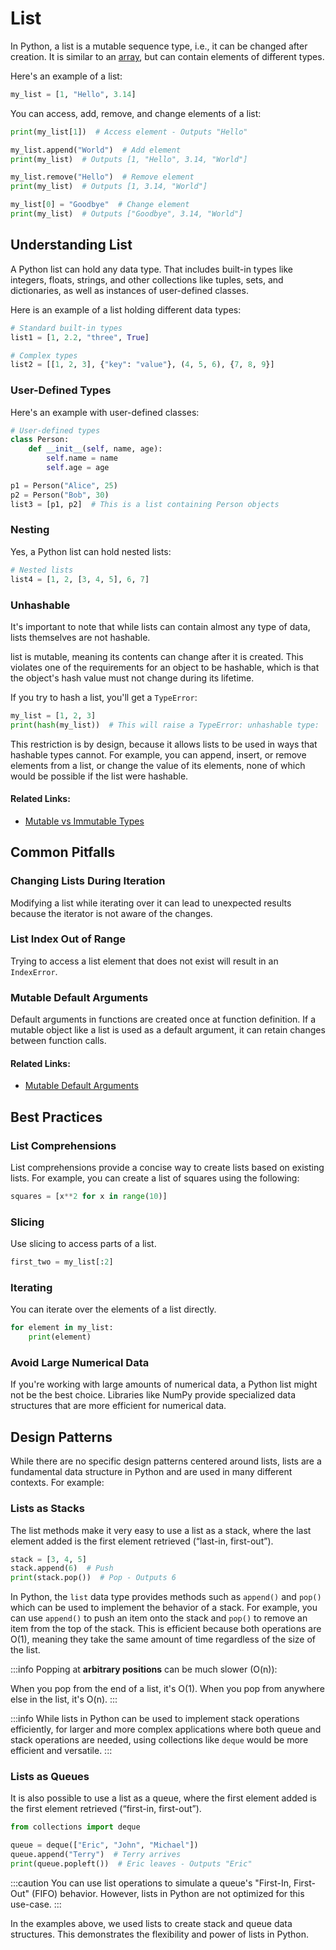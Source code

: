 # List

In Python, a list is a mutable sequence type, i.e., it can be changed after creation. It is similar to an [array](./array), but can contain elements of different types.

Here's an example of a list:

```python title="main.py"
my_list = [1, "Hello", 3.14]
```

You can access, add, remove, and change elements of a list:

```python title="main.py"
print(my_list[1])  # Access element - Outputs "Hello"

my_list.append("World")  # Add element
print(my_list)  # Outputs [1, "Hello", 3.14, "World"]

my_list.remove("Hello")  # Remove element
print(my_list)  # Outputs [1, 3.14, "World"]

my_list[0] = "Goodbye"  # Change element
print(my_list)  # Outputs ["Goodbye", 3.14, "World"]
```

## Understanding List

A Python list can hold any data type. That includes built-in types like integers, floats, strings, and other collections like tuples, sets, and dictionaries, as well as instances of user-defined classes.

Here is an example of a list holding different data types:

```python
# Standard built-in types
list1 = [1, 2.2, "three", True]

# Complex types
list2 = [[1, 2, 3], {"key": "value"}, (4, 5, 6), {7, 8, 9}]
```

### User-Defined Types

Here's an example with user-defined classes:

```python
# User-defined types
class Person:
    def __init__(self, name, age):
        self.name = name
        self.age = age

p1 = Person("Alice", 25)
p2 = Person("Bob", 30)
list3 = [p1, p2]  # This is a list containing Person objects
```

### Nesting

Yes, a Python list can hold nested lists:

```python
# Nested lists
list4 = [1, 2, [3, 4, 5], 6, 7]

```

### Unhashable

It's important to note that while lists can contain almost any type of data, lists themselves are not hashable.

list is mutable, meaning its contents can change after it is created. This violates one of the requirements for an object to be hashable, which is that the object's hash value must not change during its lifetime.

If you try to hash a list, you'll get a `TypeError`:

```python
my_list = [1, 2, 3]
print(hash(my_list))  # This will raise a TypeError: unhashable type: 'list'
```

This restriction is by design, because it allows lists to be used in ways that hashable types cannot. For example, you can append, insert, or remove elements from a list, or change the value of its elements, none of which would be possible if the list were hashable.

#### **Related Links:**

- [Mutable vs Immutable Types](../variables#mutable-vs-immutable-types)

## Common Pitfalls

### Changing Lists During Iteration

Modifying a list while iterating over it can lead to unexpected results because the iterator is not aware of the changes.

### List Index Out of Range

Trying to access a list element that does not exist will result in an `IndexError`.

### Mutable Default Arguments

Default arguments in functions are created once at function definition. If a mutable object like a list is used as a default argument, it can retain changes between function calls.

#### **Related Links:**

- [Mutable Default Arguments](../variables#mutable-default-argument)

## Best Practices

### List Comprehensions

List comprehensions provide a concise way to create lists based on existing lists. For example, you can create a list of squares using the following:

```python title="main.py"
squares = [x**2 for x in range(10)]
```

### Slicing

Use slicing to access parts of a list.

```python title="main.py"
first_two = my_list[:2]
```

### Iterating

You can iterate over the elements of a list directly.

```python title="main.py"
for element in my_list:
    print(element)
```

### Avoid Large Numerical Data

If you're working with large amounts of numerical data, a Python list might not be the best choice. Libraries like NumPy provide specialized data structures that are more efficient for numerical data.

## Design Patterns

While there are no specific design patterns centered around lists, lists are a fundamental data structure in Python and are used in many different contexts. For example:

### Lists as Stacks

The list methods make it very easy to use a list as a stack, where the last element added is the first element retrieved (“last-in, first-out”).

```python title="main.py"
stack = [3, 4, 5]
stack.append(6)  # Push
print(stack.pop())  # Pop - Outputs 6
```

In Python, the `list` data type provides methods such as `append()` and `pop()` which can be used to implement the behavior of a stack. For example, you can use `append()` to push an item onto the stack and `pop()` to remove an item from the top of the stack. This is efficient because both operations are O(1), meaning they take the same amount of time regardless of the size of the list.

:::info
Popping at **arbitrary positions** can be much slower (O(n)):

When you pop from the end of a list, it's O(1). When you pop from anywhere else in the list, it's O(n).
:::

:::info
While lists in Python can be used to implement stack operations efficiently, for larger and more complex applications where both queue and stack operations are needed, using collections like `deque` would be more efficient and versatile.
:::

### Lists as Queues

It is also possible to use a list as a queue, where the first element added is the first element retrieved (“first-in, first-out”).

```python title="main.py"
from collections import deque

queue = deque(["Eric", "John", "Michael"])
queue.append("Terry")  # Terry arrives
print(queue.popleft())  # Eric leaves - Outputs "Eric"
```

:::caution
You can use list operations to simulate a queue's "First-In, First-Out" (FIFO) behavior. However, lists in Python are not optimized for this use-case.
:::

In the examples above, we used lists to create stack and queue data structures. This demonstrates the flexibility and power of lists in Python.
